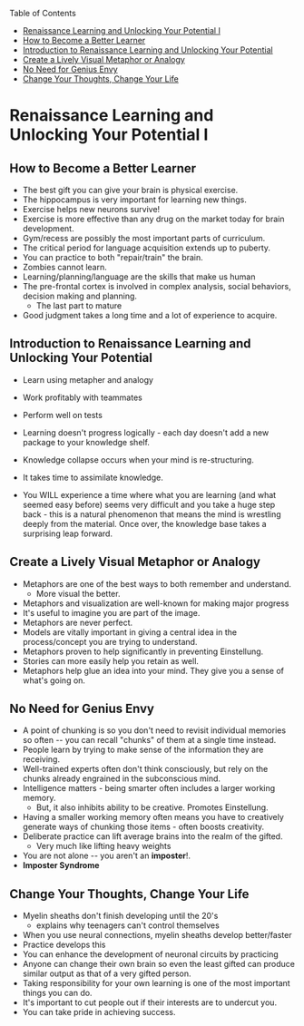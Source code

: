 <!-- START doctoc generated TOC please keep comment here to allow auto update -->
<!-- DON'T EDIT THIS SECTION, INSTEAD RE-RUN doctoc TO UPDATE -->
Table of Contents

-   [Renaissance Learning and Unlocking Your Potential
    I](#renaissance-learning-and-unlocking-your-potential-i)
-   [How to Become a Better Learner](#how-to-become-a-better-learner)
-   [Introduction to Renaissance Learning and Unlocking Your
    Potential](#introduction-to-renaissance-learning-and-unlocking-your-potential)
-   [Create a Lively Visual Metaphor or
    Analogy](#create-a-lively-visual-metaphor-or-analogy)
-   [No Need for Genius Envy](#no-need-for-genius-envy)
-   [Change Your Thoughts, Change Your
    Life](#change-your-thoughts-change-your-life)

<!-- END doctoc generated TOC please keep comment here to allow auto update -->
Renaissance Learning and Unlocking Your Potential I
===================================================

How to Become a Better Learner
------------------------------

-   The best gift you can give your brain is physical exercise.
-   The hippocampus is very important for learning new things.
-   Exercise helps new neurons survive!
-   Exercise is more effective than any drug on the market today for
    brain development.
-   Gym/recess are possibly the most important parts of curriculum.
-   The critical period for language acquisition extends up to puberty.
-   You can practice to both "repair/train" the brain.
-   Zombies cannot learn.
-   Learning/planning/language are the skills that make us human
-   The pre-frontal cortex is involved in complex analysis, social
    behaviors, decision making and planning.
    -   The last part to mature
-   Good judgment takes a long time and a lot of experience to acquire.

Introduction to Renaissance Learning and Unlocking Your Potential
-----------------------------------------------------------------

-   Learn using metapher and analogy
-   Work profitably with teammates
-   Perform well on tests

-   Learning doesn't progress logically - each day doesn't add a new
    package to your knowledge shelf.
-   Knowledge collapse occurs when your mind is re-structuring.
-   It takes time to assimilate knowledge.
-   You WILL experience a time where what you are learning (and what
    seemed easy before) seems very difficult and you take a huge step
    back - this is a natural phenomenon that means the mind is wrestling
    deeply from the material. Once over, the knowledge base takes a
    surprising leap forward.

Create a Lively Visual Metaphor or Analogy
------------------------------------------

-   Metaphors are one of the best ways to both remember and understand.
    -   More visual the better.
-   Metaphors and visualization are well-known for making major progress
-   It's useful to imagine you are part of the image.
-   Metaphors are never perfect.
-   Models are vitally important in giving a central idea in the
    process/concept you are trying to understand.
-   Metaphors proven to help significantly in preventing Einstellung.
-   Stories can more easily help you retain as well.
-   Metaphors help glue an idea into your mind. They give you a sense of
    what's going on.

No Need for Genius Envy
-----------------------

-   A point of chunking is so you don't need to revisit individual
    memories so often -- you can recall "chunks" of them at a single
    time instead.
-   People learn by trying to make sense of the information they
    are receiving.
-   Well-trained experts often don't think consciously, but rely on the
    chunks already engrained in the subconscious mind.
-   Intelligence matters - being smarter often includes a larger
    working memory.
    -   But, it also inhibits ability to be creative.
        Promotes Einstellung.
-   Having a smaller working memory often means you have to creatively
    generate ways of chunking those items - often boosts creativity.
-   Deliberate practice can lift average brains into the realm of
    the gifted.
    -   Very much like lifting heavy weights
-   You are not alone -- you aren't an **imposter**!.
-   **Imposter Syndrome**

Change Your Thoughts, Change Your Life
--------------------------------------

-   Myelin sheaths don't finish developing until the 20's
    -   explains why teenagers can't control themselves
-   When you use neural connections, myelin sheaths develop
    better/faster
-   Practice develops this
-   You can enhance the development of neuronal circuits by practicing
-   Anyone can change their own brain so even the least gifted can
    produce similar output as that of a very gifted person.
-   Taking responsibility for your own learning is one of the most
    important things you can do.
-   It's important to cut people out if their interests are to
    undercut you.
-   You can take pride in achieving success.


